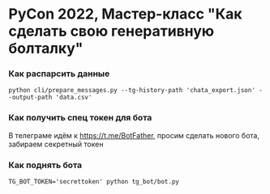 # PyCon 2022, Мастер-класс "Как сделать свою генеративную болталку"
 
### Как распарсить данные

`python cli/prepare_messages.py --tg-history-path 'chata_export.json' --output-path 'data.csv'`

### Как получить спец токен для бота

В телеграме идём к https://t.me/BotFather, просим сделать нового бота, забираем секретный токен

### Как поднять бота

`TG_BOT_TOKEN='secrettoken' python tg_bot/bot.py`
